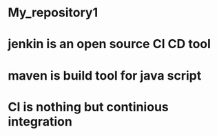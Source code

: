 # My_repository1
# jenkin is an open source CI CD tool
# maven is build tool for java script
# CI is nothing but continious integration
